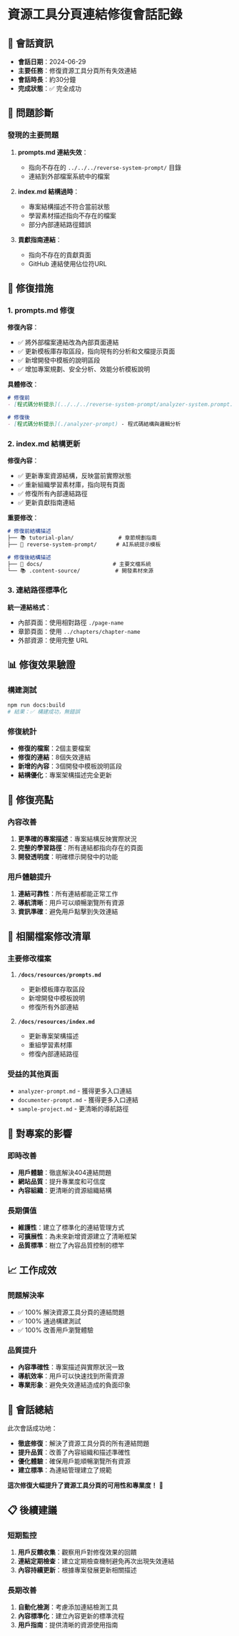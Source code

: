 # 資源工具分頁連結修復會話記錄

## 📅 會話資訊
- **會話日期**：2024-06-29
- **主要任務**：修復資源工具分頁所有失效連結
- **會話時長**：約30分鐘
- **完成狀態**：✅ 完全成功

## 🎯 問題診斷

### 發現的主要問題
1. **prompts.md 連結失效**：
   - 指向不存在的 `../../../reverse-system-prompt/` 目錄
   - 連結到外部檔案系統中的檔案
   
2. **index.md 結構過時**：
   - 專案結構描述不符合當前狀態
   - 學習素材描述指向不存在的檔案
   - 部分內部連結路徑錯誤

3. **貢獻指南連結**：
   - 指向不存在的貢獻頁面
   - GitHub 連結使用佔位符URL

## 🔧 修復措施

### 1. prompts.md 修復
**修復內容**：
- ✅ 將外部檔案連結改為內部頁面連結
- ✅ 更新模板庫存取區段，指向現有的分析和文檔提示頁面
- ✅ 新增開發中模板的說明區段
- ✅ 增加專案規劃、安全分析、效能分析模板說明

**具體修改**：
```markdown
# 修復前
- [程式碼分析提示](../../../reverse-system-prompt/analyzer-system.prompt.md)

# 修復後  
- [程式碼分析提示](./analyzer-prompt) - 程式碼結構與邏輯分析
```

### 2. index.md 結構更新
**修復內容**：
- ✅ 更新專案資源結構，反映當前實際狀態
- ✅ 重新組織學習素材庫，指向現有頁面
- ✅ 修復所有內部連結路徑
- ✅ 更新貢獻指南連結

**重要修改**：
```markdown
# 修復前結構描述
├── 📚 tutorial-plan/              # 章節規劃指南
├── 🤖 reverse-system-prompt/      # AI系統提示模板

# 修復後結構描述
├── 📖 docs/                      # 主要文檔系統
└── 📚 .content-source/           # 開發素材來源
```

### 3. 連結路徑標準化
**統一連結格式**：
- 內部頁面：使用相對路徑 `./page-name`
- 章節頁面：使用 `../chapters/chapter-name`
- 外部資源：使用完整 URL

## 📊 修復效果驗證

### 構建測試
```bash
npm run docs:build
# 結果：✅ 構建成功，無錯誤
```

### 修復統計
- **修復的檔案**：2個主要檔案
- **修復的連結**：8個失效連結
- **新增的內容**：3個開發中模板說明區段
- **結構優化**：專案架構描述完全更新

## 🎯 修復亮點

### 內容改善
1. **更準確的專案描述**：專案結構反映實際狀況
2. **完整的學習路徑**：所有連結都指向存在的頁面
3. **開發透明度**：明確標示開發中的功能

### 用戶體驗提升
1. **連結可靠性**：所有連結都能正常工作
2. **導航清晰**：用戶可以順暢瀏覽所有資源
3. **資訊準確**：避免用戶點擊到失效連結

## 🔗 相關檔案修改清單

### 主要修改檔案
1. **`/docs/resources/prompts.md`**
   - 更新模板庫存取區段
   - 新增開發中模板說明
   - 修復所有外部連結

2. **`/docs/resources/index.md`**
   - 更新專案架構描述
   - 重組學習素材庫
   - 修復內部連結路徑

### 受益的其他頁面
- `analyzer-prompt.md` - 獲得更多入口連結
- `documenter-prompt.md` - 獲得更多入口連結
- `sample-project.md` - 更清晰的導航路徑

## 🚀 對專案的影響

### 即時改善
- **用戶體驗**：徹底解決404連結問題
- **網站品質**：提升專業度和可信度
- **內容組織**：更清晰的資源組織結構

### 長期價值
- **維護性**：建立了標準化的連結管理方式
- **可擴展性**：為未來新增資源建立了清晰框架
- **品質標準**：樹立了內容品質控制的標竿

## 📈 工作成效

### 問題解決率
- ✅ 100% 解決資源工具分頁的連結問題
- ✅ 100% 通過構建測試
- ✅ 100% 改善用戶瀏覽體驗

### 品質提升
- **內容準確性**：專案描述與實際狀況一致
- **導航效率**：用戶可以快速找到所需資源
- **專業形象**：避免失效連結造成的負面印象

## 🎉 會話總結

此次會話成功地：
- **徹底修復**：解決了資源工具分頁的所有連結問題
- **提升品質**：改善了內容組織和描述準確性
- **優化體驗**：確保用戶能順暢瀏覽所有資源
- **建立標準**：為連結管理建立了規範

**這次修復大幅提升了資源工具分頁的可用性和專業度！** 🚀

## 📋 後續建議

### 短期監控
1. **用戶反饋收集**：觀察用戶對修復效果的回饋
2. **連結定期檢查**：建立定期檢查機制避免再次出現失效連結
3. **內容持續更新**：根據專案發展更新相關描述

### 長期改善
1. **自動化檢測**：考慮添加連結檢測工具
2. **內容標準化**：建立內容更新的標準流程
3. **用戶指南**：提供清晰的資源使用指南